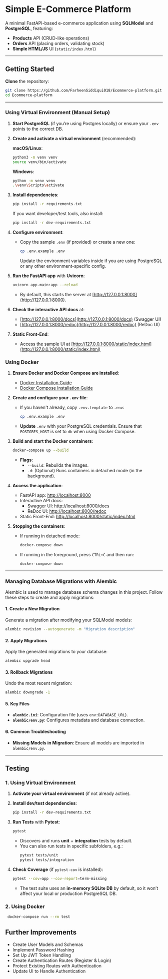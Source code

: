 # Simple E-Commerce Platform

A minimal FastAPI-based e-commerce application using **SQLModel** and **PostgreSQL**, featuring:
- **Products** API (CRUD-like operations)
- **Orders** API (placing orders, validating stock)
- **Simple HTML/JS** UI (`static/index.html`)

---

## Getting Started

**Clone** the repository:
   ```bash
   git clone https://github.com/FarheenSiddiqui018/Ecommerce-platform.git
   cd Ecommerce-platform
   ```
---

### Using Virtual Environment (Manual Setup)

1. **Start PostgreSQL** (if you’re using Postgres locally) or ensure your `.env` points to the correct DB.

2. **Create and activate a virtual environment** (recommended):

   **macOS/Linux**:
   ```bash
   python3 -m venv venv
   source venv/bin/activate
   ```
   **Windows**:
   ```bash
   python -m venv venv
   .\venv\Scripts\activate
   ```

3. **Install dependencies**:
   ```bash
   pip install -r requirements.txt
   ```

   If you want developer/test tools, also install:
   ```bash
   pip install -r dev-requirements.txt
   ```
4. **Configure environment**:

   - Copy the sample `.env` (if provided) or create a new one:
     ```bash
     cp .env.example .env
     ```
     Update the environment variables inside if you are using PostgreSQL or any other environment-specific config.  

5. **Run the FastAPI app** with **Uvicorn**:
    ```bash
    uvicorn app.main:app --reload
    ```
    - By default, this starts the server at [http://127.0.0.1:8000](http://127.0.0.1:8000).

6. **Check the interactive API docs** at:
    - [http://127.0.0.1:8000/docs](http://127.0.0.1:8000/docs) (Swagger UI)
    - [http://127.0.0.1:8000/redoc](http://127.0.0.1:8000/redoc) (ReDoc UI)

7. **Static Front-End**:
    - Access the sample UI at [http://127.0.0.1:8000/static/index.html](http://127.0.0.1:8000/static/index.html)

### Using Docker

1. **Ensure Docker and Docker Compose are installed**:
    - [Docker Installation Guide](https://docs.docker.com/get-docker/)
    - [Docker Compose Installation Guide](https://docs.docker.com/compose/install/)

2. **Create and configure your `.env` file**:
    - If you haven't already, copy `.env.template` to `.env`:
      ```bash
      cp .env.example .env
      ```
    - **Update** `.env` with your PostgreSQL credentials. Ensure that `POSTGRES_HOST` is set to `db` when using Docker Compose.

3. **Build and start the Docker containers**:
    ```bash
    docker-compose up --build
    ```
    - **Flags**:
        - `--build`: Rebuilds the images.
        - `-d`: (Optional) Runs containers in detached mode (in the background).

4. **Access the application**:
    - FastAPI app: [http://localhost:8000](http://localhost:8000)
    - Interactive API docs:
        - Swagger UI: [http://localhost:8000/docs](http://localhost:8000/docs)
        - ReDoc UI: [http://localhost:8000/redoc](http://localhost:8000/redoc)
    - Static Front-End: [http://localhost:8000/static/index.html](http://localhost:8000/static/index.html)

5. **Stopping the containers**:
    - If running in detached mode:
      ```bash
      docker-compose down
      ```
    - If running in the foreground, press `CTRL+C` and then run:
      ```bash
      docker-compose down
      ```

---

### Managing Database Migrations with Alembic

Alembic is used to manage database schema changes in this project. Follow these steps to create and apply migrations:

#### 1. **Create a New Migration**
Generate a migration after modifying your SQLModel models:
```bash
alembic revision --autogenerate -m "Migration description"
```

#### 2. **Apply Migrations**
Apply the generated migrations to your database:
```bash
alembic upgrade head
```

#### 3. **Rollback Migrations**
Undo the most recent migration:
```bash
alembic downgrade -1
```

#### 5. **Key Files**
- **`alembic.ini`**: Configuration file (uses `env:DATABASE_URL`).
- **`alembic/env.py`**: Configures metadata and database connection.

#### 6. **Common Troubleshooting**
- **Missing Models in Migration**: Ensure all models are imported in `alembic/env.py`.

---

## Testing

### 1. Using Virtual Environment

1. **Activate your virtual environment** (if not already active).

2. **Install dev/test dependencies**:
    ```bash
    pip install -r dev-requirements.txt
    ```

3. **Run Tests** with **Pytest**:
    ```bash
    pytest
    ```
    - Discovers and runs **unit** + **integration** tests by default.
    - You can also run tests in specific subfolders, e.g.:
      ```bash
      pytest tests/unit
      pytest tests/integration
      ```

4. **Check Coverage** (if `pytest-cov` is installed):
    ```bash
    pytest --cov=app --cov-report=term-missing
    ```
    - The test suite uses an **in-memory SQLite DB** by default, so it won’t affect your local or production PostgreSQL DB.

### 2. Using Docker
    
   ```bash
    docker-compose run --rm test
   ```

## Further Improvements
- Create User Models and Schemas
- Implement Password Hashing
- Set Up JWT Token Handling
- Create Authentication Routes (Register & Login)
- Protect Existing Routes with Authentication
- Update UI to Handle Authentication
